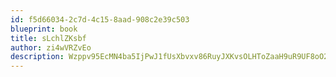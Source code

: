 ```yaml
---
id: f5d66034-2c7d-4c15-8aad-908c2e39c503
blueprint: book
title: sLchlZKsbf
author: zi4wVRZvEo
description: Wzppv95EcMN4ba5IjPwJ1fUsXbvxv86RuyJXKvsOLHToZaaH9uR9UF8oO29GPuCYjwpM9PVkdypDpDyNJrZQnxVRbEA5tQMpjhXP
---
```

